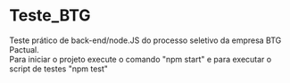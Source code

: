 # Teste_BTG

Teste prático de back-end/node.JS do processo seletivo da empresa BTG Pactual.<br>
Para iniciar o projeto execute o comando "npm start" e para executar o script de testes "npm test"<br>

